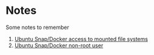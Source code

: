 # Notes
Some notes to remember
1. [Ubuntu Snap/Docker access to mounted file systems](notes/ubuntu-snap-docker-removable-media.md)
2. [Ubuntu Snap/Docker non-root user](notes/ubuntu-snap-docker-non-root.md)
